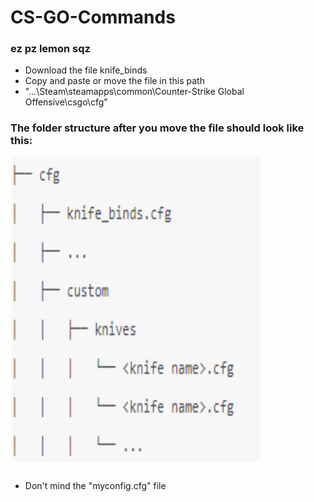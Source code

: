 # CS-GO-Commands
### ez pz lemon sqz

* Download the file knife_binds
* Copy and paste or move the file in this path 
* "...\Steam\steamapps\common\Counter-Strike Global Offensive\csgo\cfg"

### The folder structure after you move the file should look like this:
<p align="left">
<img src="https://github.com/CliffordV/CS-GO-Commands/blob/master/structure.PNG" width="400" height="500" alt="Frame 1"/>
</p>
  
* Don't mind the "myconfig.cfg" file
